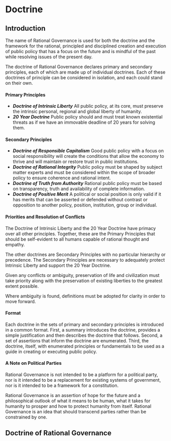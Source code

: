 # Doctrine

## Introduction
The name of Rational Governance is used for both the doctrine and the framework for the rational, principled and disciplined creation and execution of public policy that has a focus on the future and is mindful of the past while resolving issues of the present day.  

The doctrine of Rational Governance declares primary and secondary principles, each of which are made up of individual doctrines.  Each of these doctrines of principle can be considered in isolation, and each could stand on their own. 

#### Primary Principles
-  *__Doctrine of Intrinsic Liberty__* All public policy, at its core, must preserve the intrinsic personal, regional and global liberty of humanity.
-  *__20 Year Doctrine__* Public policy should and must treat known existential threats as if we have an immovable deadline of 20 years for solving them. 

#### Secondary Principles
-  *__Doctrine of Responsible Capitalism__* Good public policy with a focus on social responsibility will create the conditions that allow the economy to thrive and will maintain or restore trust in public institutions.
-  *__Doctrine of Rational Integrity__* Public policy must be shaped by subject matter experts and must be considered within the scope of broader policy to ensure coherence and rational intent. 
-  *__Doctrine of Truth from Authority__* Rational public policy must be based on transparency, truth and availability of complete information.
-  *__Doctrine of Positive Merit__* A political or social position is only valid if it has merits that can be asserted or defended without contrast or opposition to another policy, position, institution, group or individual.

#### Priorities and Resolution of Conflicts

The Doctrine of Intrinsic Liberty and the 20 Year Doctrine have primacy over all other principles.  Together, these are the Primary Principles that should be self-evident to all humans capable of rational thought and empathy.

The other doctrines are Secondary Principles with no particular hierarchy or precedence.  The Secondary Principles are necessary to adequately protect Intrinsic Liberty and support the 20 Year Doctrine.

Given any conflicts or ambiguity, preservation of life and civilization must take priority along with the preservation of existing liberties to the greatest extent possible.

Where ambiguity is found, definitions must be adopted for clarity in order to move forward.

#### Format

Each doctrine in the sets of primary and secondary principles is introduced in a common format.  First, a summary introduces the doctrine, provides a simple justification and then describes the doctrine that follows.  Second, a set of assertions that inform the doctrine are enumerated.  Third, the doctrine, itself, with enumerated principles or fundamentals to be used as a guide in creating or executing public policy. 

#### A Note on Political Parties

Rational Governance is not intended to be a platform for a political party, nor is it intended to be a replacement for existing systems of government, nor is it intended to be a framework for a constitution.

Rational Governance is an assertion of hope for the future and a philosophical outlook of what it means to be human, what it takes for humanity to prosper and how to protect humanity from itself.  Rational Governance is an idea that should transcend parties rather than be constrained by one.



## Doctrine of Rational Governance

